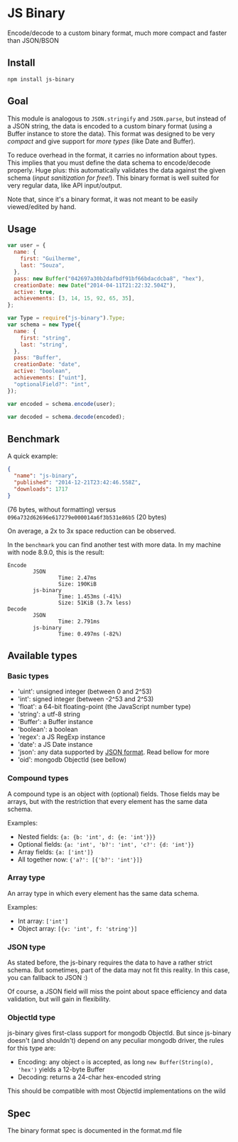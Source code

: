 # JS Binary

Encode/decode to a custom binary format, much more compact and faster than JSON/BSON

## Install

`npm install js-binary`

## Goal

This module is analogous to `JSON.stringify` and `JSON.parse`, but instead of a JSON string, the data is encoded to a custom binary format (using a Buffer instance to store the data).
This format was designed to be very _compact_ and give support for _more types_ (like Date and Buffer).

To reduce overhead in the format, it carries no information about types. This implies that you must define the data schema to encode/decode properly. Huge plus: this automatically validates the data against the given schema (_input sanitization for free!_). This binary format is well suited for very regular data, like API input/output.

Note that, since it's a binary format, it was not meant to be easily viewed/edited by hand.

## Usage

```js
var user = {
  name: {
    first: "Guilherme",
    last: "Souza",
  },
  pass: new Buffer("042697a30b2dafbdf91bf66bdacdcba8", "hex"),
  creationDate: new Date("2014-04-11T21:22:32.504Z"),
  active: true,
  achievements: [3, 14, 15, 92, 65, 35],
};

var Type = require("js-binary").Type;
var schema = new Type({
  name: {
    first: "string",
    last: "string",
  },
  pass: "Buffer",
  creationDate: "date",
  active: "boolean",
  achievements: ["uint"],
  "optionalField?": "int",
});

var encoded = schema.encode(user);

var decoded = schema.decode(encoded);
```

## Benchmark

A quick example:

```json
{
  "name": "js-binary",
  "published": "2014-12-21T23:42:46.558Z",
  "downloads": 1717
}
```

(76 bytes, without formatting) versus `096a732d62696e617279e000014a6f3b531e86b5` (20 bytes)

On average, a 2x to 3x space reduction can be observed.

In the `benchmark` you can find another test with more data. In my machine with node 8.9.0, this is the result:

```plaintext
Encode
        JSON
                Time: 2.47ms
                Size: 190KiB
        js-binary
                Time: 1.453ms (-41%)
                Size: 51KiB (3.7x less)
Decode
        JSON
                Time: 2.791ms
        js-binary
                Time: 0.497ms (-82%)
```

## Available types

### Basic types

- 'uint': unsigned integer (between 0 and 2^53)
- 'int': signed integer (between -2^53 and 2^53)
- 'float': a 64-bit floating-point (the JavaScript number type)
- 'string': a utf-8 string
- 'Buffer': a Buffer instance
- 'boolean': a boolean
- 'regex': a JS RegExp instance
- 'date': a JS Date instance
- 'json': any data supported by [JSON format](http://json.org/). Read bellow for more
- 'oid': mongodb ObjectId (see bellow)

### Compound types

A compound type is an object with (optional) fields. Those fields may be arrays, but with the restriction that every element has the same data schema.

Examples:

- Nested fields: `{a: {b: 'int', d: {e: 'int'}}}`
- Optional fields: `{a: 'int', 'b?': 'int', 'c?': {d: 'int'}}`
- Array fields: `{a: ['int']}`
- All together now: `{'a?': [{'b?': 'int'}]}`

### Array type

An array type in which every element has the same data schema.

Examples:

- Int array: `['int']`
- Object array: `[{v: 'int', f: 'string'}]`

### JSON type

As stated before, the js-binary requires the data to have a rather strict schema. But sometimes, part of the data may not fit this reality. In this case, you can fallback to JSON :)

Of course, a JSON field will miss the point about space efficiency and data validation, but will gain in flexibility.

### ObjectId type

js-binary gives first-class support for mongodb ObjectId. But since js-binary doesn't (and shouldn't) depend on any peculiar mongodb driver, the rules for this type are:

- Encoding: any object `o` is accepted, as long `new Buffer(String(o), 'hex')` yields a 12-byte Buffer
- Decoding: returns a 24-char hex-encoded string

This should be compatible with most ObjectId implementations on the wild

## Spec

The binary format spec is documented in the format.md file
